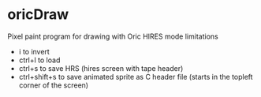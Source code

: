 # oricDraw
Pixel paint program for drawing with Oric HIRES mode limitations
- i to invert
- ctrl+l to load
- ctrl+s to save HRS (hires screen with tape header)
- ctrl+shift+s to save animated sprite as C header file (starts in the topleft corner of the screen)

